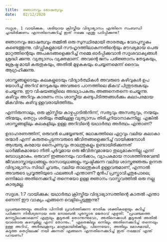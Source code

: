 ```yaml
---
title:  ജ്ഞാനവും ഭോഷത്വവും
date:   02/12/2020
---
```


`സദൃശ. 1 വായിക്കുക. ശരിയായ ക്രിസ്തീയ വിദ്യാഭ്യാസം എന്തിനെ സംബന്ധി ച്ചായിരിക്കണം എന്നതിനെക്കുറിച്ച് ഇത് നമ്മെ എന്തു പഠിപ്പിക്കുന്നു?`

ജ്ഞാനവും ഭോഷത്വവും തമ്മിൽ ഒരു സുസ്ഥിരമായി താരതമ്യം വേദപുസ്തകം കണ്ടെത്തുന്നു. വിഡ്ഢികളുമായി സൗഹൃദത്തിലാകുന്നതിന്റെയും മൗഢ്യമായ പെരു മാറ്റത്തിന്റെയും അപകടങ്ങളെക്കുറിച്ച് നമ്മെ ഓർപ്പിക്കുവാൻ സദൃശവാക്യങ്ങൾ ശ്രദ്ധി ക്കുന്നു. വ്യത്യാസം വ്യക്തമാണ്. അവന്റെ ജനം പരിജ്ഞാനം തേടുകയും, ശ്രേഷ്ഠ മായി കരുതുകയും, അതിൽ മുഴുകുകയും ചെയ്യണമെന്ന് ദൈവം ആഗ്രഹിക്കുന്നു.

ശാസ്ത്രങ്ങളുടെയും കലകളുടെയും വിദ്യാർത്ഥികൾ അവരുടെ കഴിവുകൾ ഉപ യോഗിച്ച് അറിവ് നേടുകയും അവരുടെ പഠനത്തിലെ മികവ് പിന്തുടരുകയും ചെയ്യുന്നു. ഈ വിഷയങ്ങളിലെ അദ്ധ്യാപകരും അങ്ങനെതന്നെ ചെയ്യുന്നു. കഴിവും അറിവും കാരണം നാം ശാസ്ത്രീയ കണ്ടുപിടിത്തങ്ങൾക്കും കലാപരമായ മികവിനും കഴിവു ള്ളവരായിത്തീരും.

എന്നിരുന്നാലും, ഒരു ക്രിസ്തീയ കാഴ്ചപ്പാടിൽനിന്ന്, സത്യവും അസത്യവും, നന്മയും തിന്മയും, തെറ്റും ശരിയും തമ്മിലുള്ള വ്യത്യാസം തിരിച്ചറിയാനാകുന്നില്ല. എങ്കിൽ ശാസ്ത്രങ്ങളിലും കലകളിലും ഉള്ള അറിവിന്റെ യഥാർത്ഥ അർത്ഥം എന്താണ്?

ഉദാഹരണത്തിന്, ഒരുവൻ ചെയ്യേണ്ടത്, ലോകത്തിലെ ഏറ്റവും വലിയ കലാകാ രന്മാർ എന്ന് കരുതപ്പെടുന്നവരുടെ ജീവിതങ്ങളെക്കുറിച്ച് വായിക്കുമ്പോൾ ആശ്ചര്യ കരമായ നൈപുണ്യവും താലന്തുകളും ഉണ്ടായിരിക്കുന്നത് ധാർമ്മികമായോ നീതി പൂർവ്വമായ ഒരു ജീവിതവുമായോ തുല്യമാകുന്നില്ല എന്ന് ബോധ്യമാകും. ഒരുവന് ഇങ്ങനെയും വാദിക്കാം, വ്യാപകമായ നാശത്തിനുവേണ്ടി ജീവശാസ്ത്രായുധങ്ങളും രാസായുധങ്ങളും സൃഷ്ടിക്കുന്ന വലിയ ശാസ്ത്രജ്ഞരും ഉന്നത വിദ്യാഭ്യാസം സിദ്ധി ച്ചവരും, വലിയ താലന്തുകൾ ഉള്ളവരുമാണ്, എന്നാൽ അവരുടെ പ്രവൃത്തിയുടെ ഫലങ്ങൾ എന്താണ്? മുൻപ് പ്രസ്താവിച്ചതുപോലെ, ഒന്നിലോ അതിനെക്കുറിച്ച് തന്നെയോ ഉള്ള ജ്ഞാനം വാസ്തവത്തിൽ ഒരു നല്ല കാര്യമല്ല.

സദൃശ. 1:7 വായിക്കുക: യഥാർത്ഥ ക്രിസ്തീയ വിദ്യാഭ്യാസത്തിന്റെ കാതൽ എന്താ ണെന്ന് ഈ വാക്യം എങ്ങനെ വെളിപ്പെടുത്തുന്നു?

`പ്രപഞ്ചത്തെയും അതിനു പിന്നിൽ പ്രവർത്തിക്കുന്ന ഭൗതിക ശക്തികളെയും കുറിച്ച് പഠിക്കുന്ന നിരീശ്വരനായ ഒരു നോബേൽ പുരസ്കാര ജേതാവ് എഴുതി: “പ്രപഞ്ചത്തെ മനസ്സിലാക്കാമെന്ന് എത്രയും കൂടുതൽ തോന്നുന്നുവോ, അതിനെക്കാൾ കൂടുതൽ അതിൽ യാതൊരു കഴമ്പുമില്ല എന്ന് തോന്നും.” ഏതെങ്കിലും ഒന്നിലും അതിനെക്കുറിച്ച് തന്നെയും ഉള്ള അറിവ്, അർത്ഥശൂന്യം മാത്രമായിരിക്കില്ല, പിന്നെയോ, അതിലും മോശമായി, കടുത്ത തെറ്റിലേക്ക് നയി ക്കുന്നത് എങ്ങനെ എന്നതിനെക്കുറിച്ച് ഇത് നമ്മോട് എന്ത് പറയണം?`